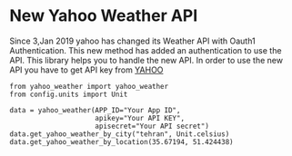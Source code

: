 # New Yahoo Weather API
Since 3,Jan 2019 yahoo has changed its Weather API with Oauth1 Authentication. This new method has added an authentication to use the API. This library helps you to handle the new API.
In order to use the new API you have to get API key from [YAHOO](https://developer.yahoo.com/weather/?guccounter=1)


```
from yahoo_weather import yahoo_weather
from config.units import Unit

data = yahoo_weather(APP_ID="Your App ID",
                     apikey="Your API KEY",
                     apisecret="Your API secret")
data.get_yahoo_weather_by_city("tehran", Unit.celsius)
data.get_yahoo_weather_by_location(35.67194, 51.424438)
```

